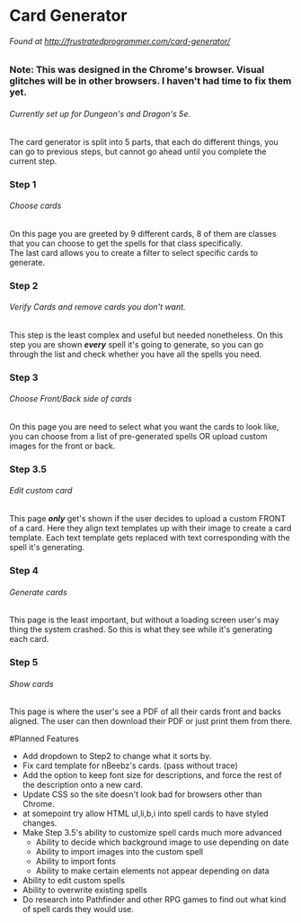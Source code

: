 # Card Generator
###### Found at http://frustratedprogrammer.com/card-generator/
### Note: This was designed in the Chrome's browser. Visual glitches **will** be in other browsers. I haven't had time to fix them yet.
###### Currently set up for Dungeon's and Dragon's 5e.
The card generator is split into 5 parts, that each do different things, you can go to previous steps, but cannot go ahead until you complete the current step.


### Step 1
###### Choose cards
On this page you are greeted by 9 different cards, 8 of them are classes that you can choose to get the spells for that class specifically.<br>
The last card allows you to create a filter to select specific cards to generate.
### Step 2
###### Verify Cards and remove cards you don't want.
This step is the least complex and useful but needed nonetheless. On this step you are shown ***every*** spell it's going to generate, so you can go through the list and check whether you have all the spells you need.

### Step 3
###### Choose Front/Back side of cards
On this page you are need to select what you want the cards to look like, you can choose from a list of pre-generated spells OR upload custom images for the front or back.
### Step 3.5
###### Edit custom card
This page ***only*** get's shown if the user decides to upload a custom FRONT of a card. Here they align text templates up with their image to create a card template. Each text template gets replaced with text corresponding with the spell it's generating.


### Step 4
###### Generate cards
This page is the least important, but without a loading screen user's may thing the system crashed. So this is what they see while it's generating each card.

### Step 5
###### Show cards
This page is where the user's see a PDF of all their cards front and backs aligned. The user can then download their PDF or just print them from there.

#Planned Features
 - Add dropdown to Step2 to change what it sorts by.
 - Fix card template for nBeebz's cards. (pass without trace)
 - Add the option to keep font size for descriptions, and force the rest of the description onto a new card. 
 - Update CSS so the site doesn't look bad for browsers other than Chrome.
 - at somepoint try allow HTML ul,li,b,i into spell cards to have styled changes.
 - Make Step 3.5's ability to customize spell cards much more advanced
   - Ability to decide which background image to use depending on date
   - Ability to import images into the custom spell
   - Ability to import fonts
   - Ability to make certain elements not appear depending on data
 - Ability to edit custom spells
 - Ability to overwrite existing spells
 - Do research into Pathfinder and other RPG games to find out what kind of spell cards they would use.
